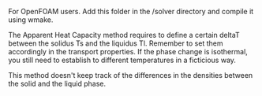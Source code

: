 For OpenFOAM users.
Add this folder in the /solver directory and compile it using wmake.

The Apparent Heat Capacity method requires to define a certain deltaT between the solidus Ts and the liquidus Tl. Remember to set them accordingly in the transport properties.
If the phase change is isothermal, you still need to establish to different temperatures in a ficticious way.

This method doesn't keep track of the differences in the densities between the solid and the liquid phase.
